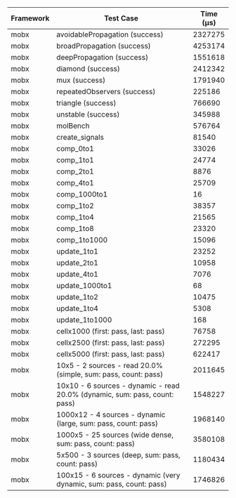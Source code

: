 | Framework | Test Case | Time (μs) |
| --- | --- | --- |
| mobx | avoidablePropagation (success) | 2327275 |
| mobx | broadPropagation (success) | 4253174 |
| mobx | deepPropagation (success) | 1551618 |
| mobx | diamond (success) | 2412342 |
| mobx | mux (success) | 1791940 |
| mobx | repeatedObservers (success) | 225186 |
| mobx | triangle (success) | 766690 |
| mobx | unstable (success) | 345988 |
| mobx | molBench | 576764 |
| mobx | create_signals | 81540 |
| mobx | comp_0to1 | 33026 |
| mobx | comp_1to1 | 24774 |
| mobx | comp_2to1 | 8876 |
| mobx | comp_4to1 | 25709 |
| mobx | comp_1000to1 | 16 |
| mobx | comp_1to2 | 38357 |
| mobx | comp_1to4 | 21565 |
| mobx | comp_1to8 | 23320 |
| mobx | comp_1to1000 | 15096 |
| mobx | update_1to1 | 23252 |
| mobx | update_2to1 | 10958 |
| mobx | update_4to1 | 7076 |
| mobx | update_1000to1 | 68 |
| mobx | update_1to2 | 10475 |
| mobx | update_1to4 | 5308 |
| mobx | update_1to1000 | 168 |
| mobx | cellx1000 (first: pass, last: pass) | 76758 |
| mobx | cellx2500 (first: pass, last: pass) | 272295 |
| mobx | cellx5000 (first: pass, last: pass) | 622417 |
| mobx | 10x5 - 2 sources - read 20.0% (simple, sum: pass, count: pass) | 2011645 |
| mobx | 10x10 - 6 sources - dynamic - read 20.0% (dynamic, sum: pass, count: pass) | 1548227 |
| mobx | 1000x12 - 4 sources - dynamic (large, sum: pass, count: pass) | 1968140 |
| mobx | 1000x5 - 25 sources (wide dense, sum: pass, count: pass) | 3580108 |
| mobx | 5x500 - 3 sources (deep, sum: pass, count: pass) | 1180434 |
| mobx | 100x15 - 6 sources - dynamic (very dynamic, sum: pass, count: pass) | 1746826 |
